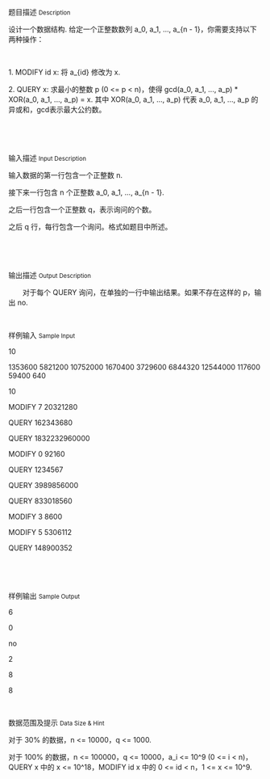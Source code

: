 <div class="panel panel-default">
<div class="area-title">
<span>
题目描述
<small>Description</small>
</span></div>
<div class="panel-body">

<p style=""><span style="">设计一个数据结构</span>. <span style="">给定一个正整数数列</span> a_0, a_1, ..., a_{n - 1}<span style="">，你需要支持以下两种操作：</span></p><p> </p><p style="">1. MODIFY id x: <span style="">将</span> a_{id} <span style="">修改为</span> x.</p><p style="">2. QUERY x: <span style="">求最小的整数</span> p (0 &lt;= p &lt; n)<span style="">，使得</span> gcd(a_0, a_1, ..., a_p) * XOR(a_0, a_1, ..., a_p) = x. <span style="">其中</span> XOR(a_0, a_1, ..., a_p) <span style="">代表</span> a_0, a_1, ..., a_p <span style="">的异或和，</span>gcd<span style="">表示最大公约数。</span></p><p> </p><p><br></p>

</div>
</div>

<div class="panel panel-default">
<div class="area-title">
<span>
输入描述
<small>Input Description</small>
</span></div>
<div class="panel-body">
<p style=""><span style="">输入数据的第一行包含一个正整数</span> n.</p><p style=""><span style="">接下来一行包含</span> n <span style="">个正整数</span> a_0, a_1, ..., a_{n - 1}.</p><p style=""><span style="">之后一行包含一个正整数</span> q<span style="">，表示询问的个数。</span></p><p style=""><span style="">之后</span> q <span style="">行，每行包含一个询问。格式如题目中所述。</span></p><p style=""> </p><p><br></p>

</div>
</div>
<div  class="panel panel-default">
<div class="area-title">
<span>
输出描述
<small>Output Description</small>
</span></div>
<div class="panel-body">

<p style="text-indent:28px"><span style="font-family:宋体">对于每个</span> QUERY <span style="font-family:宋体">询问，在单独的一行中输出结果。如果不存在这样的</span> p<span style="font-family:宋体">，输出</span> no.</p><p><br/></p>

</div>
</div>


<div class="panel panel-default">
<div class="area-title">
<span>
样例输入
<small>Sample Input</small>
</span></div>
<div class="panel-body">
<p>10</p><p>1353600 5821200 10752000 1670400 3729600 6844320 12544000 117600 59400 640</p><p>10</p><p>MODIFY 7 20321280</p><p>QUERY 162343680</p><p>QUERY 1832232960000</p><p>MODIFY 0 92160</p><p>QUERY 1234567</p><p>QUERY 3989856000</p><p>QUERY 833018560</p><p>MODIFY 3 8600</p><p>MODIFY 5 5306112</p><p>QUERY 148900352</p><p> </p><p><br></p>

</div>
</div>

<div class="panel panel-default">
<div class="area-title">
<span>
样例输出
<small>Sample Output</small>
</span></div>
<div class="panel-body">
<p>6</p><p>0</p><p>no</p><p>2</p><p>8</p><p>8</p><p><br></p>

</div>
</div>

<div class="panel panel-default">
<div class="area-title">
<span>
数据范围及提示
<small>Data Size & Hint</small>
</span></div>
<div class="panel-body">
<p><span style="">对于</span> 30% <span style="">的数据，</span>n &lt;= 10000<span style="">，</span>q &lt;= 1000.</p><p><span style="">对于</span> 100% <span style="">的数据，</span>n &lt;= 100000<span style="">，</span>q &lt;= 10000<span style="">，</span>a_i &lt;= 10^9 (0 &lt;= i &lt; n)<span style="">，</span>QUERY x <span style="">中的</span> x &lt;= 10^18<span style="">，</span>MODIFY id x <span style="">中的</span> 0 &lt;= id &lt; n<span style="">，</span>1 &lt;= x &lt;= 10^9.</p><p> </p><p> </p><p><br></p>
</div>
</div>